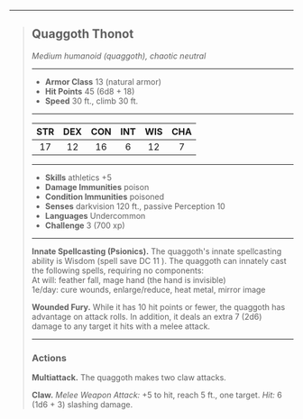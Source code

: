 ***
> ## Quaggoth Thonot
> *Medium humanoid (quaggoth), chaotic neutral*
> 
> ***
> 
> - **Armor Class** 13 (natural armor)
> - **Hit Points** 45 (6d8 + 18)
> - **Speed** 30 ft., climb 30 ft.
> 
> ***
> 
> |STR|DEX|CON|INT|WIS|CHA|
> |:---:|:---:|:---:|:---:|:---:|:---:|
> |17|12|16|6|12|7|
> 
> ***
> 
> - **Skills** athletics +5
> - **Damage Immunities** poison
> - **Condition Immunities** poisoned
> - **Senses** darkvision 120 ft., passive Perception 10
> - **Languages** Undercommon
> - **Challenge** 3 (700 xp)
> 
> ***
> 
> **Innate Spellcasting (Psionics).** The quaggoth's innate spellcasting ability is Wisdom (spell save DC 11 ). The quaggoth can innately cast the following spells, requiring no components:  
> At will: feather fall, mage hand (the hand is invisible)  
> 1e/day: cure wounds, enlarge/reduce, heat metal, mirror image
> 
> **Wounded Fury.** While it has 10 hit points or fewer, the quaggoth has advantage on attack rolls. In addition, it deals an extra 7 (2d6) damage to any target it hits with a melee attack.
> 
> ***
> 
> ### Actions
> **Multiattack.** The quaggoth makes two claw attacks.
> 
> **Claw.** *Melee Weapon Attack:* +5 to hit, reach 5 ft., one target. *Hit:* 6 (1d6 + 3) slashing damage.